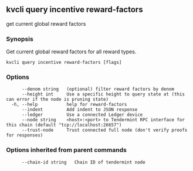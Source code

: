 <!--
title: reward-factors
-->
## kvcli query incentive reward-factors

get current global reward factors

### Synopsis

Get current global reward factors for all reward types.

```
kvcli query incentive reward-factors [flags]
```

### Options

```
      --denom string   (optional) filter reward factors by denom
      --height int     Use a specific height to query state at (this can error if the node is pruning state)
  -h, --help           help for reward-factors
      --indent         Add indent to JSON response
      --ledger         Use a connected Ledger device
      --node string    <host>:<port> to Tendermint RPC interface for this chain (default "tcp://localhost:26657")
      --trust-node     Trust connected full node (don't verify proofs for responses)
```

### Options inherited from parent commands

```
      --chain-id string   Chain ID of tendermint node
```


